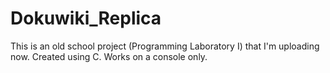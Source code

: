# Dokuwiki_Replica
This is an old school project (Programming Laboratory I) that I'm uploading now. Created using C. Works on a console only.
